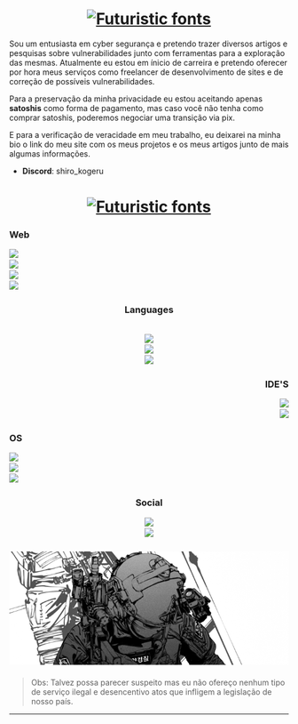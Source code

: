<div class="content">
 
<div align="center">
<h1><a href="https://www.fontspace.com/category/futuristic"><img src="https://see.fontimg.com/api/rf5/PVK0B/MGJlOWJhZTJlZjJiNDFjNmIzMjBlODc4ZTdhYjc1NzUub3Rm/c2hpcm8ga29nZXJ1/ankh-sanctuary.png?r=fs&h=104&w=2000&fg=FFFFFF&bg=FFFFFF&tb=1&s=52" alt="Futuristic fonts"></a></a>
</div>

Sou um entusiasta em cyber segurança e pretendo trazer diversos artigos e pesquisas sobre vulnerabilidades junto com ferramentas para a exploração das mesmas. Atualmente eu estou em ínicio de carreira e pretendo oferecer por hora meus serviços como freelancer de desenvolvimento de sites e de correção de possíveis vulnerabilidades.

Para a preservação da minha privacidade eu estou aceitando apenas **satoshis** como forma de pagamento, mas
caso você não tenha como comprar satoshis, poderemos negociar uma transição via pix.

E para a verificação de veracidade em meu trabalho, eu deixarei na minha bio o link do meu site com os meus projetos e os meus artigos junto de mais algumas informações.



* **Discord**: shiro_kogeru

### 
<div>
  <div align="center">
  <h1><a href="https://www.fontspace.com/category/futuristic"><img src="https://see.fontimg.com/api/rf5/PVK0B/MGJlOWJhZTJlZjJiNDFjNmIzMjBlODc4ZTdhYjc1NzUub3Rm/c2tpbGxz/ankh-sanctuary.png?r=fs&h=104&w=2000&fg=FFFFFF&bg=FFFFFF&tb=1&s=52" alt="Futuristic fonts"></a></h1>
  
  ### 

  </div>
    <div align="left">
    <h3>Web</h3>
    <img src="https://img.shields.io/badge/Sass-black?style=for-the-badge&logo=sass&logoColor=white"><br>
    <img src="https://img.shields.io/badge/HTML-black?style=for-the-badge&logo=html5&logoColor=white"><br>
    <img src="https://img.shields.io/badge/JavaScript-black?style=for-the-badge&logo=javascript&logoColor=white"><br>
    <img src="https://img.shields.io/badge/TypeScript-black?style=for-the-badge&logo=typescript&logoColor=white">
  </div>

  <div align="center">
    <h3>Languages</h3><br>
    <img src="https://img.shields.io/badge/C-black?style=for-the-badge&logo=c&logoColor=white"><br>
    <img src="https://img.shields.io/badge/Python-black?style=for-the-badge&logo=python&logoColor=white"><br>
    <img src="https://img.shields.io/badge/Markdown-000000?style=for-the-badge&logo=markdown&logoColor=white">
  </div>

  <div align="right">
    <h3>IDE'S</h3>
    <img src="https://img.shields.io/badge/PyCharm-black?&style=for-the-badge&logo=PyCharm&logoColor=white"><br>
    <img src="https://img.shields.io/badge/Visual_Studio_Code-black?style=for-the-badge&logo=visual%20studio%20code&logoColor=white">
  </div>
</div>

<div>
  <div align="cright">
    <h3>OS</h3>
    <img src="https://img.shields.io/badge/Linux-black?style=for-the-badge&logo=linux&logoColor=white"><br>
    <img src="https://img.shields.io/badge/Debian-black?style=for-the-badge&logo=debian&logoColor=white"><br>
    <img src="https://img.shields.io/badge/Kali_Linux-black?style=for-the-badge&logo=kali-linux&logoColor=white">
  </div>

  <div align="center">
    <h3>Social</h3>
    <img src="https://img.shields.io/badge/GitHub-black?style=for-the-badge&logo=github&logoColor=white"><br>
    <img src="https://img.shields.io/badge/Discord-black?style=for-the-badge&logo=discord&logoColor=white"><br>
  </div>
</div>

###

<img align="center" src="-17 122422.png"/>

###

> Obs: Talvez possa parecer suspeito mas eu não ofereço nenhum tipo de serviço ilegal e desencentivo atos que infligem a legislação de nosso país.
<hr>
</div>
